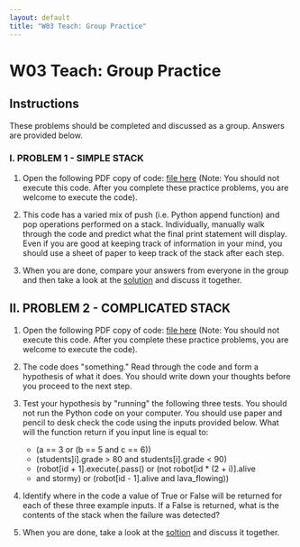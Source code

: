 ```yaml
---
layout: default
title: "W03 Teach: Group Practice"
---
```


# W03 Teach: Group Practice

## Instructions

These problems should be completed and discussed as a group. Answers are provided below.

### I. PROBLEM 1 - SIMPLE STACK
  1. Open the following PDF copy of code: [file here]() (Note: You should not execute this code. After you complete these practice problems, you are welcome to execute the code).
   
  2. This code has a varied mix of push (i.e. Python append function) and pop operations performed on a stack. Individually, manually walk through the code and predict what the final print statement will display. Even if you are good at keeping track of information in your mind, you should use a sheet of paper to keep track of the stack after each step.
   
  3. When you are done, compare your answers from everyone in the group and then take a look at the [solution]() and discuss it together.
  
## II. PROBLEM 2 - COMPLICATED STACK  
  1. Open the following PDF copy of code: [file here]() (Note: You should not execute this code. After you complete these practice problems, you are welcome to execute the code).
  
  2. The code does "something." Read through the code and form a hypothesis of what it does. You should write down your thoughts before you proceed to the next step.

  3. Test your hypothesis by "running" the following three tests. You should not run the Python code on your computer. You should use paper and pencil to desk check the code using the inputs provided below. What will the function return if you input line is equal to:
       * (a == 3 or (b == 5 and c == 6))
       * (students]i].grade > 80 and students[i].grade < 90)
       * (robot[id + 1].execute(.pass() or (not robot[id * (2 + i)].alive
       *  and stormy) or (robot[id - 1].alive and lava_flowing))
           
  4. Identify where in the code a value of True or False will be returned for each of these three example inputs. If a False is returned, what is the contents of the stack when the failure was detected?
    
  5.  When you are done, take a look at the [soltion]() and discuss it together.



